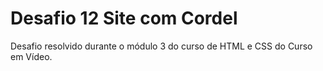 # Desafio 12 Site com Cordel
 Desafio resolvido durante o módulo 3 do curso de HTML e CSS do Curso em Vídeo.
